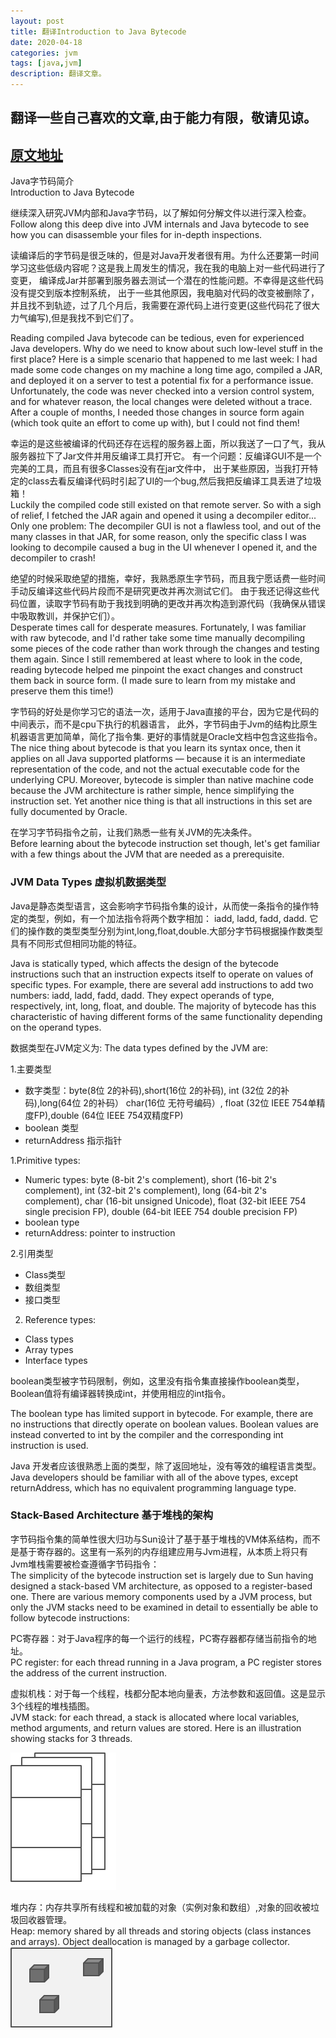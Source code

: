 ```yaml
---
layout: post
title: 翻译Introduction to Java Bytecode
date: 2020-04-18
categories: jvm
tags: [java,jvm]
description: 翻译文章。
---
```



## 翻译一些自己喜欢的文章,由于能力有限，敬请见谅。
## [原文地址](https://dzone.com/articles/introduction-to-java-bytecode)

Java字节码简介</br>
Introduction to Java Bytecode</br>

继续深入研究JVM内部和Java字节码，以了解如何分解文件以进行深入检查。</br>
Follow along this deep dive into JVM internals and Java bytecode to see how you 
can disassemble your files for in-depth inspections.</br>

读编译后的字节码是很乏味的，但是对Java开发者很有用。为什么还要第一时间学习这些低级内容呢？这是我上周发生的情况，我在我的电脑上对一些代码进行了变更，
编译成Jar并部署到服务器去测试一个潜在的性能问题。不幸得是这些代码没有提交到版本控制系统，
出于一些其他原因，我电脑对代码的改变被删除了，并且找不到轨迹，过了几个月后，我需要在源代码上进行变更(这些代码花了很大力气编写),但是我找不到它们了。</br>

Reading compiled Java bytecode can be tedious, even for experienced Java developers. 
Why do we need to know about such low-level stuff in the first place? 
Here is a simple scenario that happened to me last week: I had made some code changes on my machine a long time ago, 
compiled a JAR, and deployed it on a server to test a potential fix for a performance issue. Unfortunately, 
the code was never checked into a version control system, and for whatever reason, the local changes were deleted without a trace.
After a couple of months, I needed those changes in source form again (which took quite an effort to come up with), 
but I could not find them!</br>

幸运的是这些被编译的代码还存在远程的服务器上面，所以我送了一口了气，我从服务器拉下了Jar文件并用反编译工具打开它。
有一个问题：反编译GUI不是一个完美的工具，而且有很多Classes没有在jar文件中，
出于某些原因，当我打开特定的class去看反编译代码时引起了UI的一个bug,然后我把反编译工具丢进了垃圾箱！</br>
Luckily the compiled code still existed on that remote server. So with a sigh of relief, I fetched the JAR again and opened it using a decompiler editor... 
Only one problem: The decompiler GUI is not a flawless tool, and out of the many classes in that JAR, 
for some reason, only the specific class I was looking to decompile caused a bug in the UI whenever I opened it, and the decompiler to crash!</br>

绝望的时候采取绝望的措施，幸好，我熟悉原生字节码，而且我宁愿话费一些时间手动反编译这些代码片段而不是研究更改并再次测试它们。
由于我还记得这些代码位置，读取字节码有助于我找到明确的更改并再次构造到源代码（我确保从错误中吸取教训，并保护它们）。</br>
Desperate times call for desperate measures. Fortunately, I was familiar with raw bytecode, and I'd rather take some time manually decompiling some pieces of the code rather than work through the changes and testing them again. 
Since I still remembered at least where to look in the code, reading bytecode helped me pinpoint the exact changes and construct them back in source form. (I made sure to learn from my mistake and preserve them this time!)</br>

字节码的好处是你学习它的语法一次，适用于Java直接的平台，因为它是代码的中间表示，而不是cpu下执行的机器语言，
此外，字节码由于Jvm的结构比原生机器语言更加简单，简化了指令集. 更好的事情就是Oracle文档中包含这些指令。</br>
The nice thing about bytecode is that you learn its syntax once, then it applies on all Java supported platforms — because it is an intermediate representation of the code, and not the actual executable code for the underlying CPU. 
Moreover, bytecode is simpler than native machine code because the JVM architecture is rather simple, hence simplifying the instruction set. Yet another nice thing is that all instructions in this set are fully documented by Oracle.</br>

在学习字节码指令之前，让我们熟悉一些有关JVM的先决条件。</br>
Before learning about the bytecode instruction set though, let's get familiar with a few things about the JVM that are needed as a prerequisite.</br>

### JVM Data Types  虚拟机数据类型

Java是静态类型语言，这会影响字节码指令集的设计，从而使一条指令的操作特定的类型，例如，有一个加法指令将两个数字相加： iadd, ladd, fadd, dadd. 
它们的操作数的类型类型分别为int,long,float,double.大部分字节码根据操作数类型具有不同形式但相同功能的特征。</br>

Java is statically typed, which affects the design of the bytecode instructions such that an instruction expects itself to operate on values of specific types.
For example, there are several add instructions to add two numbers: iadd, ladd, fadd, dadd. They expect operands of type, respectively, int, long, float, and double. 
The majority of bytecode has this characteristic of having different forms of the same functionality depending on the operand types.</br>

数据类型在JVM定义为:
The data types defined by the JVM are:


1.主要类型
* 数字类型：byte(8位 2的补码),short(16位 2的补码),
          int (32位 2的补码),long(64位 2的补码）
          char(16位 无符号编码）,
          float (32位 IEEE 754单精度FP),double (64位 IEEE 754双精度FP)
* boolean 类型
* returnAddress 指示指针

1.Primitive types:
* Numeric types: byte (8-bit 2's complement), short (16-bit 2's complement), 
  int (32-bit 2's complement), long (64-bit 2's complement), 
  char (16-bit unsigned Unicode), float (32-bit IEEE 754 single precision FP), 
  double (64-bit IEEE 754 double precision FP)
* boolean type
* returnAddress: pointer to instruction


2.引用类型
* Class类型
* 数组类型
* 接口类型

2. Reference types:
* Class types
* Array types
* Interface types

boolean类型被字节码限制，例如，这里没有指令集直接操作boolean类型，Boolean值将有编译器转换成int，并使用相应的int指令。</br>

The boolean type has limited support in bytecode. For example, there are no instructions that directly operate on boolean values. 
Boolean values are instead converted to int by the compiler and the corresponding int instruction is used.</br>

Java 开发者应该很熟悉上面的类型，除了返回地址，没有等效的编程语言类型。</br>
Java developers should be familiar with all of the above types, except returnAddress, which has no equivalent programming language type.</br>

###  Stack-Based Architecture 基于堆栈的架构

字节码指令集的简单性很大归功与Sun设计了基于基于堆栈的VM体系结构，而不是基于寄存器的。这里有一系列的内存组建应用与Jvm进程，从本质上将只有Jvm堆栈需要被检查遵循字节码指令：</br>
The simplicity of the bytecode instruction set is largely due to Sun having designed a stack-based VM architecture, as opposed to a register-based one. There are various memory components used by a JVM process, 
but only the JVM stacks need to be examined in detail to essentially be able to follow bytecode instructions:</br>

PC寄存器：对于Java程序的每一个运行的线程，PC寄存器都存储当前指令的地址。</br>
PC register: for each thread running in a Java program, a PC register stores the address of the current instruction.</br>

虚拟机栈：对于每一个线程，栈都分配本地向量表，方法参数和返回值。这是显示3个线程的堆栈插图。</br>
JVM stack: for each thread, a stack is allocated where local variables, method arguments, and return values are stored. Here is an illustration showing stacks for 3 threads.</br>

![avatar](/img/20200418/jvm_stacks.png)

堆内存：内存共享所有线程和被加载的对象（实例对象和数组）,对象的回收被垃圾回收器管理。</br>
Heap: memory shared by all threads and storing objects (class instances and arrays). Object deallocation is managed by a garbage collector.</br>
![avatar](/img/20200418/heap.png)


















